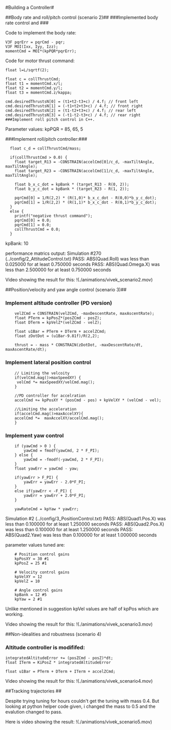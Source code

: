 #Building a Controller#

##Body rate and roll/pitch control (scenario 2)##
###Implemented body rate control and ###

Code to implement the body rate:

	V3F pqrErr = pqrCmd - pqr;
	V3F MOI(Ixx, Iyy, Izz);
	momentCmd = MOI*(kpPQR*pqrErr);

Code for motor thrust command:

	float l=L/sqrtf(2);
		
	float c = collThrustCmd;
	float t1 = momentCmd.x/l;
	float t2 = momentCmd.y/l;
	float t3 = momentCmd.z/kappa;
		
	cmd.desiredThrustsN[0] = (t1+t2-t3+c) / 4.f; // front left
	cmd.desiredThrustsN[1] = (-t1+t2+t3+c) / 4.f; // front right
	cmd.desiredThrustsN[2] = (t1-t2+t3+c) / 4.f; // rear left
	cmd.desiredThrustsN[3] = (-t1-t2-t3+c) / 4.f; // rear right
	###Implement roll pitch control in C++.

Parameter values: kpPQR = 85, 65, 5

###Implement roll/pitch controller:###

	  float c_d = collThrustCmd/mass;
	        
	  if(collThrustCmd > 0.0) {
	    float target_R13 = -CONSTRAIN(accelCmd[0]/c_d, -maxTiltAngle, maxTiltAngle); 
	    float target_R23 = -CONSTRAIN(accelCmd[1]/c_d, -maxTiltAngle, maxTiltAngle); 

	    float b_x_c_dot = kpBank * (target_R13 - R(0, 2));
	    float b_y_c_dot = kpBank * (target_R23 - R(1, 2));
		
	    pqrCmd[0] = 1/R(2,2) * (R(1,0)* b_x_c_dot - R(0,0)*b_y_c_dot);
	    pqrCmd[1] = 1/R(2,2) * (R(1,1)* b_x_c_dot - R(0,1)*b_y_c_dot); 
	  }
	  else {
	    printf("negative thrust command");
	    pqrCmd[0] = 0.0;
	    pqrCmd[1] = 0.0;
	    collThrustCmd = 0.0;
	  }
	
kpBank: 10

performance matrics output:
	Simulation #270 (../config/2_AttitudeControl.txt)
	PASS: ABS(Quad.Roll) was less than 0.025000 for at least 0.750000 seconds
	PASS: ABS(Quad.Omega.X) was less than 2.500000 for at least 0.750000 seconds

Video showing the result for this:
!(./animations/vivek_scenario2.mov) 


##Position/velocity and yaw angle control (scenario 3)##

### Implement altitude controller (PD version) ###

		velZCmd = CONSTRAIN(velZCmd, -maxDescentRate, maxAscentRate);
		float PTerm = kpPosZ*(posZCmd - posZ);
		float DTerm = kpVelZ*(velZCmd - velZ);
		
		float u1Bar = PTerm + DTerm + accelZCmd;
		float zDotDot = (u1Bar-9.81f)/R(2,2);
			
		thrust = - mass * CONSTRAIN(zDotDot, -maxDescentRate/dt, maxAscentRate/dt);


### Implement lateral position control ###

		// Limiting the velcoity
		if(velCmd.mag()>maxSpeedXY) {
		 velCmd *= maxSpeedXY/velCmd.mag();
		} 
		
		//PD controller for accelration
		accelCmd += kpPosXY * (posCmd - pos) + kpVelXY * (velCmd - vel);
		
		//Limiting the acceleration
		if(accelCmd.mag()>maxAccelXY){
		accelCmd *=  maxAccelXY/accelCmd.mag();
		}


### Implement yaw control ###

		if (yawCmd > 0 ) {
	    	yawCmd = fmodf(yawCmd, 2 * F_PI);
	  	} else {
	    	yawCmd = -fmodf(-yawCmd, 2 * F_PI);
	  	}
	 	float yawErr = yawCmd - yaw;
		
	  	if(yawErr > F_PI) {
	    	yawErr = yawErr - 2.0*F_PI;
	  	}
	  	else if(yawErr < -F_PI) {
	    	yawErr = yawErr + 2.0*F_PI;
	  	}
		
	  	yawRateCmd = kpYaw * yawErr;


Simulation #2 (../config/3_PositionControl.txt)
PASS: ABS(Quad1.Pos.X) was less than 0.100000 for at least 1.250000 seconds
PASS: ABS(Quad2.Pos.X) was less than 0.100000 for at least 1.250000 seconds
PASS: ABS(Quad2.Yaw) was less than 0.100000 for at least 1.000000 seconds

parameter values tuned are:

		# Position control gains
		kpPosXY = 30 #1
		kpPosZ = 25 #1

		# Velocity control gains
		kpVelXY = 12
		kpVelZ = 10

		# Angle control gains
		kpBank = 12 #5
		kpYaw = 2 #1

Unlike mentioned in suggestion kpVel values are half of kpPos which are working. 


Video showing the result for this:
!(./animations/vivek_scenario3.mov) 

##Non-idealities and robustness (scenario 4)

### Altitude controller is modififed:

	integratedAltitudeError += (posZCmd - posZ)*dt;
	float ITerm = KiPosZ * integratedAltitudeError
		
	float u1Bar = PTerm + DTerm + ITerm + accelZCmd;


Video showing the result for this:
!(./animations/vivek_scenario4.mov) 


##Tracking trajectories ##

Despite trying tuning for hours couldn't get the tuning with mass 0.4. But looking at python helper code given, i changed the mass to 0.5 and the evalution changed to pass.

Here is video showing the result:
!(./animations/vivek_scenario5.mov) 


